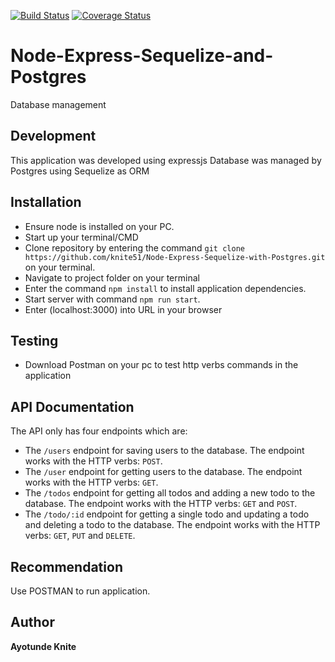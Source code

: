 [![Build Status](https://travis-ci.org/knite51/Node-Express-Sequelize-with-Postgres.svg?branch=develop)](https://travis-ci.org/knite51/Node-Express-Sequelize-with-Postgres)
[![Coverage Status](https://coveralls.io/repos/github/knite51/Node-Express-Sequelize-with-Postgres/badge.svg?branch=develop)](https://coveralls.io/github/knite51/Node-Express-Sequelize-with-Postgres?branch=develop)
# Node-Express-Sequelize-and-Postgres
Database management

## Development
This application was developed using expressjs
Database was managed by Postgres using Sequelize as ORM 

## Installation
* Ensure node is installed on your PC.
* Start up your terminal/CMD
* Clone repository by entering the command `git clone https://github.com/knite51/Node-Express-Sequelize-with-Postgres.git` on your terminal.
* Navigate to project folder on your terminal
* Enter the command `npm install` to install application dependencies.
* Start server with command `npm run start`.
* Enter (localhost:3000) into URL in your browser 

## Testing
* Download Postman on your pc to test http verbs commands in the application


## API Documentation
The API only has four endpoints which are:
* The `/users` endpoint for saving users to the database. The endpoint works with the HTTP verbs: `POST`.
* The `/user` endpoint for getting users to the database. The endpoint works with the HTTP verbs: `GET`.
* The  `/todos` endpoint for getting all todos and adding a new todo to the database. The endpoint works with the HTTP verbs: `GET` and `POST`.
* The  `/todo/:id` endpoint for getting a single todo and updating a todo and deleting a todo to the database. The endpoint works with the HTTP verbs: `GET`, `PUT` and `DELETE`.


## Recommendation
Use POSTMAN to run application.

## Author
**Ayotunde Knite**
